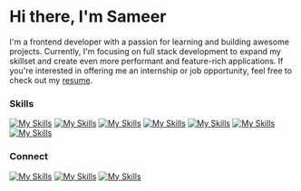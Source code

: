 # Hi there, I'm Sameer

I'm a frontend developer with a passion for learning and building awesome projects. Currently, I'm focusing on full stack development to expand my skillset and create even more performant and feature-rich applications. If you're interested in offering me an internship or job opportunity, feel free to check out my [resume](https://drive.google.com/file/d/1Wy311PqSl4gJAJ2Fz2PrUdiSvdoJVxg8/view?usp=sharing).

### Skills

[![My Skills](https://skillicons.dev/icons?i=next&theme=dark)](https://nextjs.org/)
[![My Skills](https://skillicons.dev/icons?i=ts&theme=dark)](https://www.typescriptlang.org/)
[![My Skills](https://skillicons.dev/icons?i=tailwind&theme=dark)](https://tailwindcss.com/)
[![My Skills](https://skillicons.dev/icons?i=react&theme=dark)](https://reactjs.org/)
[![My Skills](https://skillicons.dev/icons?i=threejs&theme=dark)](https://threejs.org/)
[![My Skills](https://skillicons.dev/icons?i=git&theme=dark)](https://git-scm.com/)
[![My Skills](https://skillicons.dev/icons?i=github&theme=dark)](https://github.com/)

### Connect

[![My Skills](https://skillicons.dev/icons?i=linkedin&theme=dark)](https://www.linkedin.com/in/sameer-jadav)
[![My Skills](https://skillicons.dev/icons?i=twitter&theme=dark)](https://www.twitter.com/SameerJadav_)
[![My Skills](https://skillicons.dev/icons?i=instagram&theme=dark)](https://www.instagram.com/sameerjadav._)
